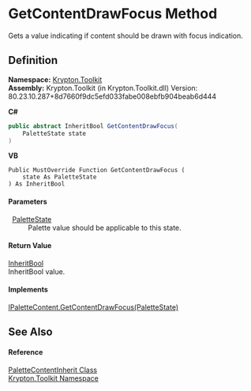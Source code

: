 # GetContentDrawFocus Method


Gets a value indicating if content should be drawn with focus indication.



## Definition
**Namespace:** <a href="79d2eac2-21f4-54ff-7552-b20c33c30600.md">Krypton.Toolkit</a>  
**Assembly:** Krypton.Toolkit (in Krypton.Toolkit.dll) Version: 80.23.10.287+8d7660f9dc5efd033fabe008ebfb904beab6d444

**C#**
``` C#
public abstract InheritBool GetContentDrawFocus(
	PaletteState state
)
```
**VB**
``` VB
Public MustOverride Function GetContentDrawFocus ( 
	state As PaletteState
) As InheritBool
```



#### Parameters
<dl><dt>  <a href="93e626cd-00cf-240e-06c6-ab4d47e982ba.md">PaletteState</a></dt><dd>Palette value should be applicable to this state.</dd></dl>

#### Return Value
<a href="60db1ece-3db4-87d6-8a1c-3999d61b06c0.md">InheritBool</a>  
InheritBool value.

#### Implements
<a href="bbab26e9-2838-f63b-bc85-f7c78a3a3c27.md">IPaletteContent.GetContentDrawFocus(PaletteState)</a>  


## See Also


#### Reference
<a href="b670fe87-921c-063a-c72b-2402d16c67df.md">PaletteContentInherit Class</a>  
<a href="79d2eac2-21f4-54ff-7552-b20c33c30600.md">Krypton.Toolkit Namespace</a>  
